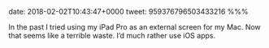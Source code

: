 date: 2018-02-02T10:43:47+0000
tweet: 959376796503433216
%%%

In the past I tried using my iPad Pro as an external screen for my Mac. Now that seems like a terrible waste. I’d much rather use iOS apps.
